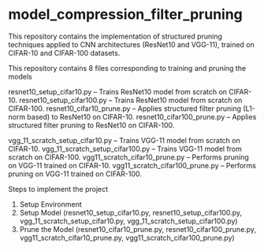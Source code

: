 # model_compression_filter_pruning
This repository contains the implementation of structured pruning techniques applied to CNN architectures (ResNet10 and VGG-11), trained on CIFAR-10 and CIFAR-100 datasets.

This repository contains 8 files corresponding to training and pruning the models

resnet10_setup_cifar10.py – Trains ResNet10 model from scratch on CIFAR-10.
resnet10_setup_cifar100.py – Trains ResNet10 model from scratch on CIFAR-100.
resnet10_cifar10_prune.py – Applies structured filter pruning (L1-norm based) to ResNet10 on CIFAR-10.
resnet10_cifar100_prune.py – Applies structured filter pruning to ResNet10 on CIFAR-100.

vgg_11_scratch_setup_cifar10.py – Trains VGG-11 model from scratch on CIFAR-10.
vgg_11_scratch_setup_cifar100.py – Trains VGG-11 model from scratch on CIFAR-100.
vgg11_scratch_cifar10_prune.py – Performs pruning on VGG-11 trained on CIFAR-10.
vgg11_scratch_cifar100_prune.py – Performs pruning on VGG-11 trained on CIFAR-100.

Steps to implement the project
 1. Setup Environment
 2. Setup Model (resnet10_setup_cifar10.py, resnet10_setup_cifar100.py, vgg_11_scratch_setup_cifar10.py, vgg_11_scratch_setup_cifar100.py)
 3. Prune the Model (resnet10_cifar10_prune.py, resnet10_cifar100_prune.py, vgg11_scratch_cifar10_prune.py, vgg11_scratch_cifar100_prune.py)
